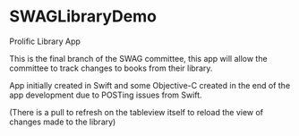 SWAGLibraryDemo
===============

Prolific Library App

This is the final branch of the SWAG committee, this app will allow the committee to track changes to books from their library.

App initially created in Swift and some Objective-C created in the end of the app development due to POSTing issues from Swift.

(There is a pull to refresh on the tableview itself to reload the view of changes made to the library)
